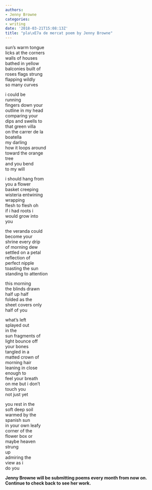 ```yaml
---
authors:
- Jenny Browne
categories:
- writing
date: '2018-03-21T15:08:13Z'
title: "pla\xE7a de mercat poem by Jenny Browne"
---
```

sun’s warm tongue  
licks at the corners  
walls of houses  
bathed in yellow  
balconies built of  
roses flags strung  
flapping wildly  
so many curves  

i could be  
running  
fingers down your  
outline in my head  
comparing your  
dips and swells to  
that green villa  
on the carrer de la  
boatella  
my darling  
how it loops around  
toward the orange<br> 
tree  
and you bend  
to my will  

i should hang from<br> 
you a flower  
basket creeping  
wisteria entwining  
wrapping  
flesh to flesh oh  
if i had roots i   
would grow into  
you  

the veranda could  
become your  
shrine     every drip<br> 
of morning dew  
settled on a petal  
reflection of  
perfect nipple  
toasting the sun  
standing to attention  

this morning  
the blinds drawn  
half up half  
folded as the   
sheet covers only  
half of you  

what’s left   
splayed out   
in the  
sun fragments of  
light bounce off  
your bones  
tangled in a  
matted crown of  
morning hair  
leaning in close<br> 
enough to   
feel your breath<br> 
on me but i don’t  
touch you  
not just yet  

you rest in the   
soft deep soil  
warmed by the  
spanish sun  
in your own leafy  
corner of the  
flower box or  
maybe heaven  
strung  
up  
admiring the  
view as i   
do you  

**Jenny Browne will be submitting poems every month from now on. Continue to check back to see her work.**